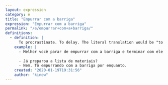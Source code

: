 ```yaml
---
layout: expression
category: e
title: "Empurrar com a barriga"
expression: "Empurrar com a barriga"
permalink: "/e/empurrar+com+a+barriga/"
definitions:
  - definition: |
      To procrastinate. To delay. The literal translation would be "to push or shove something with your belly".
    example: |
      - Melhor você parar de empurrar com a barriga e terminar com ele logo.
      
      - Já preparou a lista de materiais?
      - Nem. Tô empurrando com a barriga por enquanto.
    created: "2020-01-19T19:31:56"
    author: "kinow"
---
```

